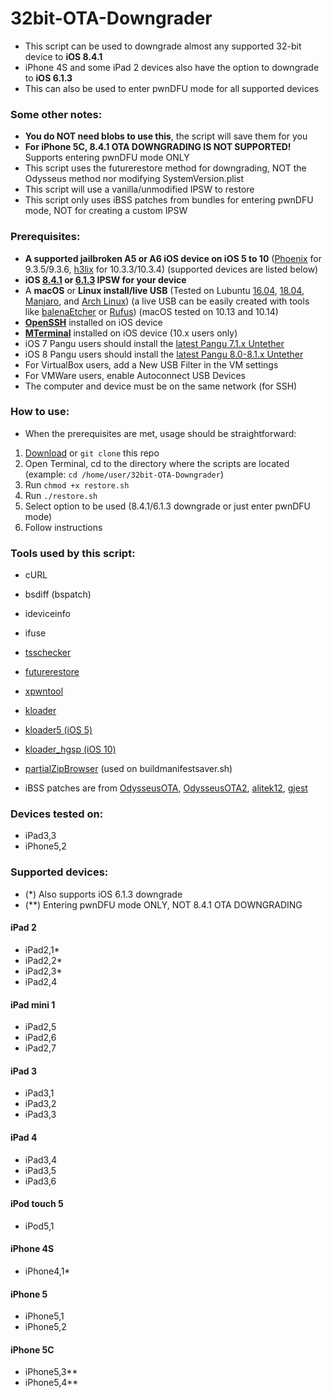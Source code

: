 # 32bit-OTA-Downgrader
- This script can be used to downgrade almost any supported 32-bit device to **iOS 8.4.1**
- iPhone 4S and some iPad 2 devices also have the option to downgrade to **iOS 6.1.3**
- This can also be used to enter pwnDFU mode for all supported devices

### Some other notes:
- **You do NOT need blobs to use this**, the script will save them for you
- **For iPhone 5C, 8.4.1 OTA DOWNGRADING IS NOT SUPPORTED!** Supports entering pwnDFU mode ONLY
- This script uses the futurerestore method for downgrading, NOT the Odysseus method nor modifying SystemVersion.plist
- This script will use a vanilla/unmodified IPSW to restore
- This script only uses iBSS patches from bundles for entering pwnDFU mode, NOT for creating a custom IPSW

### Prerequisites:
- **A supported jailbroken A5 or A6 iOS device on iOS 5 to 10** ([Phoenix](https://phoenixpwn.com/) for 9.3.5/9.3.6, [h3lix](https://h3lix.tihmstar.net/) for 10.3.3/10.3.4) (supported devices are listed below)
- **iOS [8.4.1](https://ipsw.me/8.4.1) or [6.1.3](https://ipsw.me/6.1.3) IPSW for your device**
- A **macOS** or **Linux install/live USB** (Tested on Lubuntu [16.04](http://cdimage.ubuntu.com/lubuntu/releases/16.04/release/), [18.04](http://cdimage.ubuntu.com/lubuntu/releases/18.04/release/), [Manjaro](https://manjaro.org/download/), and [Arch Linux](https://www.archlinux.org/)) (a live USB can be easily created with tools like [balenaEtcher](https://www.balena.io/etcher/) or [Rufus](https://rufus.ie/)) (macOS tested on 10.13 and 10.14)
- **[OpenSSH](https://cydia.saurik.com/openssh.html)** installed on iOS device
- **[MTerminal](http://cydia.saurik.com/package/com.officialscheduler.mterminal/)** installed on iOS device (10.x users only)
- iOS 7 Pangu users should install the [latest Pangu 7.1.x Untether](http://apt.saurik.com/debs/io.pangu.axe7_0.3_iphoneos-arm.deb)
- iOS 8 Pangu users should install the [latest Pangu 8.0-8.1.x Untether](http://apt.saurik.com/debs/io.pangu.xuanyuansword8_0.5_iphoneos-arm.deb)
- For VirtualBox users, add a New USB Filter in the VM settings
- For VMWare users, enable Autoconnect USB Devices
- The computer and device must be on the same network (for SSH)

### How to use:
- When the prerequisites are met, usage should be straightforward:
1. [Download](https://github.com/LukeZGD/32bit-OTA-Downgrader/archive/master.zip) or `git clone` this repo
2. Open Terminal, cd to the directory where the scripts are located (example: `cd /home/user/32bit-OTA-Downgrader`)
3. Run `chmod +x restore.sh`
4. Run `./restore.sh`
5. Select option to be used (8.4.1/6.1.3 downgrade or just enter pwnDFU mode)
6. Follow instructions

### Tools used by this script:
- cURL
- bsdiff (bspatch)
- ideviceinfo
- ifuse
- [tsschecker](https://github.com/tihmstar/tsschecker)
- [futurerestore](https://github.com/tihmstar/futurerestore)
- [xpwntool](https://www.youtube.com/watch?v=fh0tB6fp0Sc)
- [kloader](https://www.youtube.com/watch?v=fh0tB6fp0Sc)
- [kloader5 (iOS 5)](http://www.pmbonneau.com/cydia/)
- [kloader_hgsp (iOS 10)](https://twitter.com/nyan_satan/status/945203180522045440)
- [partialZipBrowser](https://github.com/tihmstar/partialZipBrowser) (used on buildmanifestsaver.sh)

- iBSS patches are from [OdysseusOTA](https://www.youtube.com/watch?v=Wo7mGdMcjxw), [OdysseusOTA2](https://www.youtube.com/watch?v=fh0tB6fp0Sc), [alitek12](https://www.mediafire.com/folder/b1z64roy512wd/FirmwareBundles), [gjest](https://files.fm/u/fcbqqdnw)

### Devices tested on:
- iPad3,3
- iPhone5,2

### Supported devices:

- (*) Also supports iOS 6.1.3 downgrade
- (**) Entering pwnDFU mode ONLY, NOT 8.4.1 OTA DOWNGRADING

#### iPad 2
- iPad2,1* 
- iPad2,2*
- iPad2,3*
- iPad2,4

#### iPad mini 1
- iPad2,5
- iPad2,6
- iPad2,7

#### iPad 3
- iPad3,1
- iPad3,2
- iPad3,3

#### iPad 4
- iPad3,4
- iPad3,5
- iPad3,6

#### iPod touch 5
- iPod5,1

#### iPhone 4S
- iPhone4,1*

#### iPhone 5
- iPhone5,1
- iPhone5,2

#### iPhone 5C
- iPhone5,3**
- iPhone5,4**
